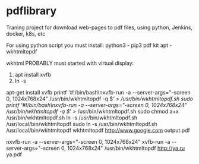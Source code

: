# pdflibrary
Traning project for download web-pages to pdf files, using python, Jenkins, docker, k8s, etc

For using python script you must install:
python3 - pip3 pdf kit
apt - wkhtmltopdf

wkhtml PROBABLY must started with virtual display:
  1) apt install xvfb
  2) ln -s
  
  


apt-get install xvfb
printf '#!/bin/bash\nxvfb-run -a --server-args="-screen 0, 1024x768x24" /usr/bin/wkhtmltopdf -q $*' > /usr/bin/wkhtmltopdf.sh
sudo printf '#!/bin/bash\nxvfb-run -a --server-args="-screen 0, 1024x768x24" /usr/bin/wkhtmltopdf -q $*' > /usr/bin/wkhtmltopdf.sh
sudo chmod a+x /usr/bin/wkhtmltopdf.sh
ln -s /usr/bin/wkhtmltopdf.sh /usr/local/bin/wkhtmltopdf
sudo ln -s /usr/bin/wkhtmltopdf.sh /usr/local/bin/wkhtmltopdf
wkhtmltopdf http://www.google.com output.pdf
  



nxvfb-run -a --server-args="-screen 0, 1024x768x24"
xvfb-run -a --server-args="-screen 0, 1024x768x24" /usr/bin/wkhtmltopdf http://ya.ru ya.pdf
